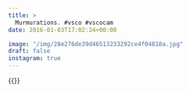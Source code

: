 ```yaml
---
title: >
  Murmurations. #vsco #vscocam
date: 2016-01-03T17:02:24+00:00

image: "/img/28e276de39d46513233292ce4f04818a.jpg"
draft: false
instagram: true
---
```


{{<photo src="/img/28e276de39d46513233292ce4f04818a.jpg">}}
